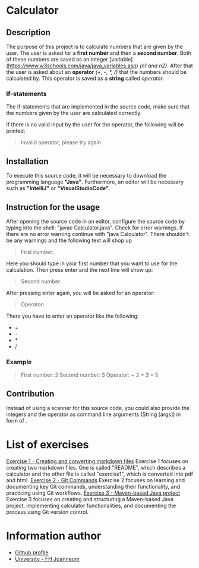 # Calculator

## Description
The purpose of this project is to calculate numbers that are given by the user. The user is asked for a **first number** and then a **second number**. Both of these numbers are saved as an integer [variable] (https://www.w3schools.com/java/java_variables.asp) *(n1 and n2)*. After that the user is asked about an **operator** *(+, -, \*, /)* that the numbers should be calculated by. This operator is saved as a **string** called *operator*.

### If-statements
The if-statements that are implemented in the source code, make sure that the numbers given by the user are calculated correctly.

If there is no valid input by the user for the operator, the following will be printed:
> invalid operator, please try again

## Installation
To execute this source code, it will be necessary to download the programming language **"Java"**. Furthermore, an editor will be necessary such as **"IntelliJ"** or **"VisualStudioCode"**.

## Instruction for the usage
After opening the source code in an editor, configure the source code by typing into the shell: "javac Calculator.java". Check for error warnings. If there are no error warning continue with "java Calculator". There shouldn't be any warnings and the following text will shop up
> First number:

Here you should type in your first number that you want to use for the calculation. Then press enter and the next line will show up:
> Second number:

After pressing enter again, you will be asked for an operator:
> Operator:

There you have to enter an operator like the following:

* \+
* \-
* \*
* /

### Example
>First number: 2
Second number: 3
Operator:      +
2 + 3 = 5

## Contribution
Instead of using a scanner for this source code, you could also provide the integers and the operator as command line arguments (String [args]) in form of <n1> <operator> <n2>.

# List of exercises
[Exercise 1 - Creating and converting markdown files](exercise1.md)
Exercise 1 focuses on creating two markdown files. One is called "README", which describes a calculator and the other file is called "exercise1", which is converted into pdf and html.
[Exercise 2 - Git Commands](exercise2.md)
Exercise 2 focuses on learning and documenting key Git commands, understanding their functionality, and practicing using Git workflows.
[Exercise 3 - Maven-based Java project](exercise3.md)
Exercise 3 focuses on creating and structuring a Maven-based Java project, implementing calculator functionalities, and documenting the process using Git version control.


# Information author
* [Github profile](https://github.com/marchatuzaeva/msd24_tuzaeva_marcha)
* [University - FH Joanneum](https://www.fh-joanneum.at)